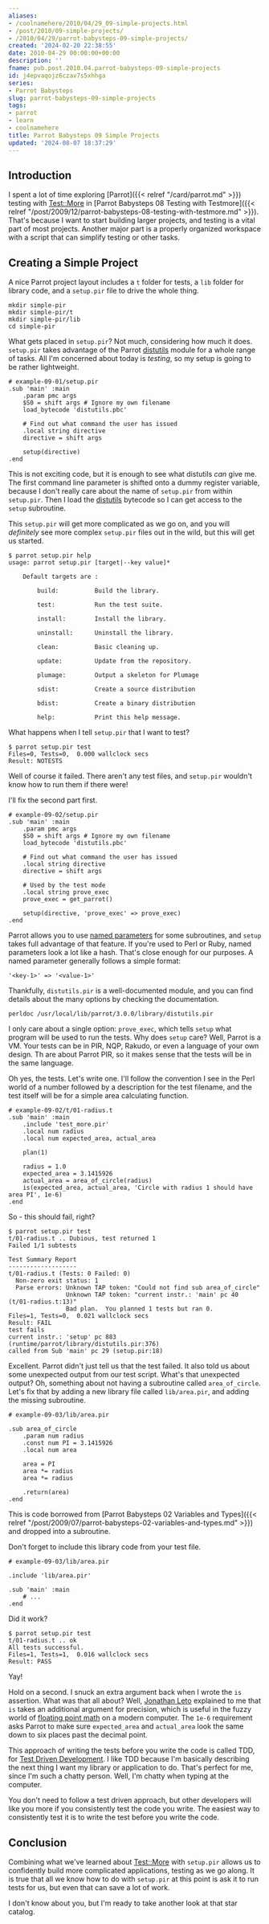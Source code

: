 ```yaml
---
aliases:
- /coolnamehere/2010/04/29_09-simple-projects.html
- /post/2010/09-simple-projects/
- /2010/04/29/parrot-babysteps-09-simple-projects/
created: '2024-02-20 22:38:55'
date: 2010-04-29 00:00:00+00:00
description: ''
fname: pub.post.2010.04.parrot-babysteps-09-simple-projects
id: j4epvaqojz6czav7s5xhhga
series:
- Parrot Babysteps
slug: parrot-babysteps-09-simple-projects
tags:
- parrot
- learn
- coolnamehere
title: Parrot Babysteps 09 Simple Projects
updated: '2024-08-07 18:37:29'
---
```


[Test::More]: https://github.com/parrot/parrot/blob/RELEASE_3_0_0/runtime/parrot/library/Test/More.pir
[distutils]: https://github.com/parrot/parrot/blob/RELEASE_3_0_0/runtime/parrot/library/distutils.pir

## Introduction

I spent a lot of time exploring [Parrot]({{< relref "/card/parrot.md" >}}) testing with [Test::More][] in [Parrot Babysteps 08 Testing with Testmore]({{< relref "/post/2009/12/parrot-babysteps-08-testing-with-testmore.md" >}}). That's because
I want to start building larger projects, and testing is a vital part of most
projects. Another major part is a properly organized workspace with a script that
can simplify testing or other tasks.

## Creating a Simple Project

A nice Parrot project layout includes a `t` folder for tests, a `lib` folder for
library code, and a `setup.pir` file to drive the whole thing.

    mkdir simple-pir
    mkdir simple-pir/t
    mkdir simple-pir/lib
    cd simple-pir

What gets placed in `setup.pir`? Not much, considering how much it does.
`setup.pir` takes advantage of the Parrot [distutils][] module for a whole range
of tasks. All I'm concerned about today is *testing*, so my setup is going to be
rather lightweight.

    # example-09-01/setup.pir
    .sub 'main' :main
        .param pmc args
        $S0 = shift args # Ignore my own filename
        load_bytecode 'distutils.pbc'

        # Find out what command the user has issued
        .local string directive
        directive = shift args

        setup(directive)
    .end

This is not exciting code, but it is enough to see what distutils *can* give me.
The first command line parameter is shifted onto a dummy register variable,
because I don't really care about the name of `setup.pir` from within
`setup.pir`.  Then I load the [distutils][] bytecode so I can get access to the `setup` subroutine.

This `setup.pir` will get more complicated as we go on, and you will
*definitely* see more complex `setup.pir` files out in the wild, but this will
get us started.

    $ parrot setup.pir help
    usage: parrot setup.pir [target|--key value]*

        Default targets are :

            build:          Build the library.

            test:           Run the test suite.

            install:        Install the library.

            uninstall:      Uninstall the library.

            clean:          Basic cleaning up.

            update:         Update from the repository.

            plumage:        Output a skeleton for Plumage

            sdist:          Create a source distribution

            bdist:          Create a binary distribution

            help:           Print this help message.

What happens when I tell `setup.pir` that I want to test?

    $ parrot setup.pir test
    Files=0, Tests=0,  0.000 wallclock secs
    Result: NOTESTS

Well of course it failed. There aren't any test files, and `setup.pir` wouldn't
know how to run them if there were!

I'll fix the second part first.

    # example-09-02/setup.pir
    .sub 'main' :main
        .param pmc args
        $S0 = shift args # Ignore my own filename
        load_bytecode 'distutils.pbc'

        # Find out what command the user has issued
        .local string directive
        directive = shift args

        # Used by the test mode
        .local string prove_exec
        prove_exec = get_parrot()

        setup(directive, 'prove_exec' => prove_exec)
    .end

[named parameters]: http://docs.parrot.org/parrot/latest/html/docs/book/pir/ch06_subroutines.pod.html#Named_Parameters

Parrot allows you to use [named parameters][] for some subroutines, and `setup`
takes full advantage of that feature. If you're used to Perl or Ruby,
named parameters look a lot like a hash. That's close enough for our purposes. A
named parameter generally follows a simple format:

    '<key-1>' => '<value-1>'

Thankfully, `distutils.pir` is a well-documented module, and you
can find details about the many options by checking the documentation.

    perldoc /usr/local/lib/parrot/3.0.0/library/distutils.pir

I only care about a single option: `prove_exec`, which tells `setup` what program
will be used to run the tests. Why does `setup` care? Well, Parrot is a VM. Your
tests can be in PIR, NQP, Rakudo, or even a language of your own design.
Th  are about Parrot PIR, so it makes sense that the tests will be in
the same language.

Oh yes, the tests. Let's write one. I'll follow the convention I see in the Perl
world of a number followed by a description for the test filename, and the test
itself will be for a simple area calculating function.

    # example-09-02/t/01-radius.t
    .sub 'main' :main
        .include 'test_more.pir'
        .local num radius
        .local num expected_area, actual_area

        plan(1)

        radius = 1.0
        expected_area = 3.1415926
        actual_area = area_of_circle(radius)
        is(expected_area, actual_area, 'Circle with radius 1 should have area PI', 1e-6)
    .end

So - this should fail, right?

    $ parrot setup.pir test
    t/01-radius.t .. Dubious, test returned 1
    Failed 1/1 subtests 

    Test Summary Report
    -------------------
    t/01-radius.t (Tests: 0 Failed: 0)
      Non-zero exit status: 1
      Parse errors: Unknown TAP token: "Could not find sub area_of_circle"
                    Unknown TAP token: "current instr.: 'main' pc 40
    (t/01-radius.t:13)"
                    Bad plan.  You planned 1 tests but ran 0.
    Files=1, Tests=0,  0.021 wallclock secs
    Result: FAIL
    test fails
    current instr.: 'setup' pc 883 (runtime/parrot/library/distutils.pir:376)
    called from Sub 'main' pc 29 (setup.pir:18)

Excellent. Parrot didn't just tell us that the test failed. It also told us
about some unexpected output from our test script. What's that unexpected
output? Oh, something about not having a subroutine called `area_of_circle`.
Let's fix that by adding a new library file called `lib/area.pir`, and adding
the missing subroutine.

    # example-09-03/lib/area.pir

    .sub area_of_circle
        .param num radius
        .const num PI = 3.1415926
        .local num area

        area = PI
        area *= radius
        area *= radius

        .return(area)
    .end

This is code borrowed from [Parrot Babysteps 02 Variables and Types]({{< relref "/post/2009/07/parrot-babysteps-02-variables-and-types.md" >}}) and dropped into a subroutine.

Don't forget to include this library code from your test file.

    # example-09-03/lib/area.pir

    .include 'lib/area.pir'

    .sub 'main' :main
        # ...
    .end

Did it work?

    $ parrot setup.pir test
    t/01-radius.t .. ok
    All tests successful.
    Files=1, Tests=1,  0.016 wallclock secs
    Result: PASS

Yay!

[Jonathan Leto]: http://leto.net

Hold on a second. I snuck an extra argument back when I wrote the `is` assertion. What was that
all about? Well, [Jonathan Leto][] explained to me that `is` takes an additional argument
for precision, which is useful in the fuzzy world of [floating point
math](http://en.wikipedia.org/wiki/Floating_point#Accuracy_problems) on
a modern computer. The `1e-6` requirement asks Parrot to make sure `expected_area`
and `actual_area` look the same down to six places past the decimal point.

[Test Driven Development]: http://en.wikipedia.org/wiki/Test-driven_development

This approach of writing the tests before you write the code is called TDD, for
[Test Driven Development][]. I like TDD because I'm basically describing the next
thing I want my library or application to do. That's perfect for me, since I'm such
a chatty person. Well, I'm chatty when typing at the computer.

You don't need to follow a
test driven approach, but other developers will like you more if you consistently
test the code you write. The easiest way to consistently test it is to write the
test before you write the code.

## Conclusion

Combining what we've learned about [Test::More][] with `setup.pir` allows us to
confidently build more complicated applications, testing as we go along. It is
true that all we know how to do with `setup.pir` at this point is ask it to run
tests for us, but even that can save a lot of work.

I don't know about you, but I'm ready to take another look at that star catalog.